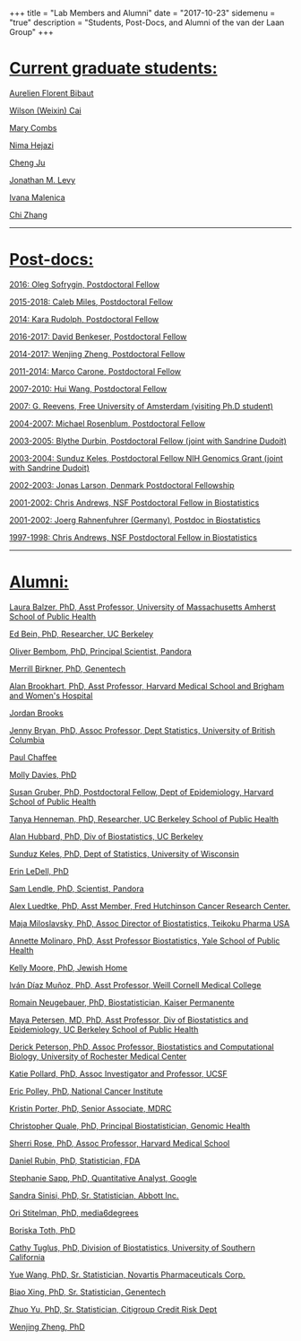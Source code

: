 +++
title = "Lab Members and Alumni"
date = "2017-10-23"
sidemenu = "true"
description = "Students, Post-Docs, and Alumni of the van der Laan Group"
+++

# <u>Current graduate students:<u/>

Aurelien Florent Bibaut

[Wilson (Weixin) Cai](https://www.stat.berkeley.edu/~wcai/)

Mary Combs

[Nima Hejazi](https://www.stat.berkeley.edu/~nhejazi/)

[Cheng Ju](http://www.stat.berkeley.edu/~cju/)

Jonathan M. Levy

Ivana Malenica

Chi Zhang

---

# <u>Post-docs:<u/>

2016: Oleg Sofrygin, Postdoctoral Fellow

2015-2018: [Caleb Miles](https://calebhmiles.github.io/), Postdoctoral Fellow

2014: [Kara Rudolph](http://www.biostat.jhsph.edu/~krudolph/), Postdoctoral
Fellow

2016-2017: [David Benkeser](http://www.benkeserstatistics.com/), Postdoctoral
Fellow

2014-2017: Wenjing Zheng, Postdoctoral Fellow

2011-2014: [Marco Carone](http://www.marcocarone.com/), Postdoctoral Fellow

2007-2010: Hui Wang, Postdoctoral Fellow

2007: G. Reevens, Free University of Amsterdam (visiting Ph.D student)

2004-2007: [Michael Rosenblum](https://mrosenblumbiostat.wordpress.com/),
Postdoctoral Fellow

2003-2005: Blythe Durbin, Postdoctoral Fellow (joint with Sandrine Dudoit)

2003-2004: Sunduz Keles, Postdoctoral Fellow NIH Genomics Grant (joint with
Sandrine Dudoit)

2002-2003: Jonas Larson, Denmark Postdoctoral Fellowship

2001-2002: Chris Andrews, NSF Postdoctoral Fellow in Biostatistics

2001-2002: Joerg Rahnenfuhrer (Germany), Postdoc in Biostatistics

1997-1998: Chris Andrews, NSF Postdoctoral Fellow in Biostatistics

---

# <u>Alumni:<u/>

[Laura Balzer](https://www.umass.edu/sphhs/person/faculty/laura-b-balzer), PhD, 
Asst Professor, University of Massachusetts Amherst School of Public Health

Ed Bein, PhD, Researcher, UC Berkeley

[Oliver Bembom](https://www.linkedin.com/in/oliver-bembom-aa90533/), PhD,
Principal Scientist, Pandora

[Merrill Birkner](http://www.linkedin.com/pub/merrill-birkner/3/64/7b0), PhD,
Genentech

Alan Brookhart, PhD, Asst Professor, Harvard Medical School and Brigham and
Women's Hospital

Jordan Brooks

[Jenny Bryan](https://www.stat.ubc.ca/~jenny/), PhD, Assoc Professor, Dept
Statistics, University of British Columbia

Paul Chaffee

Molly Davies, PhD

Susan Gruber, PhD, Postdoctoral Fellow, Dept of Epidemiology, Harvard School of
Public Health

Tanya Henneman, PhD, Researcher, UC Berkeley School of Public Health

Alan Hubbard, PhD, Div of Biostatistics, UC Berkeley

[Sunduz Keles](http://www.sunduzkeles.org/), PhD, Dept of Statistics, University
of Wisconsin

Erin LeDell, PhD

[Sam Lendle](https://www.linkedin.com/in/samlendle/), PhD, Scientist, Pandora

[Alex Luedtke](http://www.alexluedtke.com/), PhD, Asst Member, Fred Hutchinson
Cancer Research Center.

Maja Miloslavsky, PhD, Assoc Director of Biostatistics, Teikoku Pharma USA

Annette Molinaro, PhD, Asst Professor Biostatistics, Yale School of Public
Health

Kelly Moore, PhD, Jewish Home

[Iván Díaz Muñoz](http://vivo.med.cornell.edu/display/cwid-ild2005), PhD, Asst
Professor, Weill Cornell Medical College

Romain Neugebauer, PhD, Biostatistician, Kaiser Permanente

Maya Petersen, MD, PhD, Asst Professor, Div of Biostatistics and Epidemiology,
UC Berkeley School of Public Health

Derick Peterson, PhD, Assoc Professor, Biostatistics and Computational Biology,
University of Rochester Medical Center

Katie Pollard, PhD, Assoc Investigator and Professor, UCSF

Eric Polley, PhD, National Cancer Institute

Kristin Porter, PhD, Senior Associate, MDRC

Christopher Quale, PhD, Principal Biostatistician, Genomic Health

[Sherri Rose](http://drsherrirose.com/), PhD, Assoc Professor, Harvard Medical
School

Daniel Rubin, PhD, Statistician, FDA

[Stephanie Sapp](http://www.stephaniesapp.com/), PhD, Quantitative Analyst,
Google

Sandra Sinisi, PhD, Sr. Statistician, Abbott Inc.

Ori Stitelman, PhD, media6degrees

Boriska Toth, PhD

Cathy Tuglus, PhD, Division of Biostatistics, University of Southern California

Yue Wang, PhD, Sr. Statistician, Novartis Pharmaceuticals Corp.

Biao Xing, PhD, Sr. Statistician, Genentech

Zhuo Yu, PhD, Sr. Statistician, Citigroup Credit Risk Dept

[Wenjing Zheng](https://www.linkedin.com/in/wenjing-zheng-3b779452/), PhD

